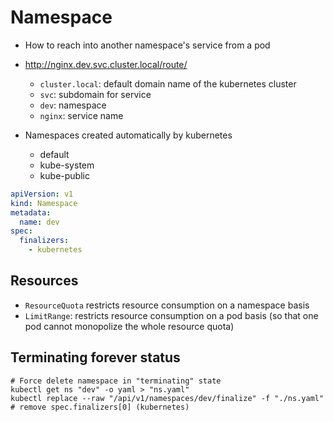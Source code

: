 # Namespace

- How to reach into another namespace's service from a pod
- <http://nginx.dev.svc.cluster.local/route/>

  - `cluster.local`: default domain name of the kubernetes cluster
  - `svc`: subdomain for service
  - `dev`: namespace
  - `nginx`: service name

- Namespaces created automatically by kubernetes
  - default
  - kube-system
  - kube-public

```yaml
apiVersion: v1
kind: Namespace
metadata:
  name: dev
spec:
  finalizers:
    - kubernetes
```

## Resources

- `ResourceQuota` restricts resource consumption on a namespace basis
- `LimitRange`: restricts resource consumption on a pod basis (so that one pod cannot monopolize the whole resource quota)

## Terminating forever status

```shell
# Force delete namespace in "terminating" state
kubectl get ns "dev" -o yaml > "ns.yaml"
kubectl replace --raw "/api/v1/namespaces/dev/finalize" -f "./ns.yaml" # remove spec.finalizers[0] (kubernetes)
```
